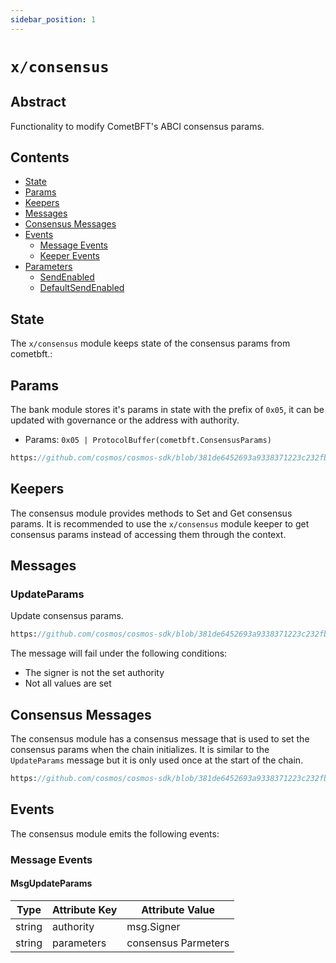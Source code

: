 ```yaml
---
sidebar_position: 1
---
```


# `x/consensus`

## Abstract 

Functionality to modify CometBFT's ABCI consensus params.

## Contents

* [State](#state)
* [Params](#params)
* [Keepers](#keepers)
* [Messages](#messages)
* [Consensus Messages](#consensus-messages)
* [Events](#events)
    * [Message Events](#message-events)
    * [Keeper Events](#keeper-events)
* [Parameters](#parameters)
    * [SendEnabled](#sendenabled)
    * [DefaultSendEnabled](#defaultsendenabled)


## State

The `x/consensus` module keeps state of the consensus params from cometbft.:

## Params

The bank module stores it's params in state with the prefix of `0x05`,
it can be updated with governance or the address with authority.

* Params: `0x05 | ProtocolBuffer(cometbft.ConsensusParams)`

```protobuf reference
https://github.com/cosmos/cosmos-sdk/blob/381de6452693a9338371223c232fba0c42773a4b/proto/cosmos/consensus/v1/consensus.proto#L11-L18
```

## Keepers

The consensus module provides methods to Set and Get consensus params. It is recommended to use the `x/consensus` module keeper to get consensus params instead of accessing them through the context.

## Messages

### UpdateParams

Update consensus params.

```protobuf reference
https://github.com/cosmos/cosmos-sdk/blob/381de6452693a9338371223c232fba0c42773a4b/proto/cosmos/consensus/v1/tx.proto#L12-L47
```

The message will fail under the following conditions:

* The signer is not the set authority 
* Not all values are set

## Consensus Messages

The consensus module has a consensus message that is used to set the consensus params when the chain initializes. It is similar to the `UpdateParams` message but it is only used once at the start of the chain.

```protobuf reference
https://github.com/cosmos/cosmos-sdk/blob/381de6452693a9338371223c232fba0c42773a4b/proto/cosmos/consensus/v1/consensus.proto#L9-L24
```

## Events

The consensus module emits the following events:

### Message Events

#### MsgUpdateParams

| Type   | Attribute Key | Attribute Value     |
|--------|---------------|---------------------|
| string | authority     | msg.Signer          |
| string | parameters    | consensus Parmeters |
